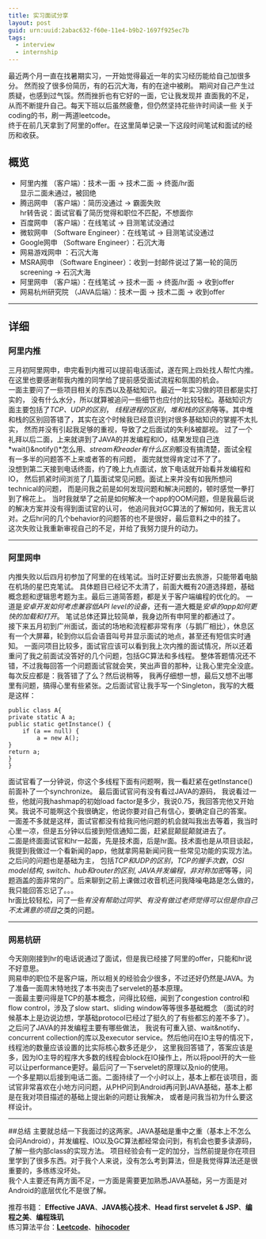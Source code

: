 ```yaml
---
title: 实习面试分享
layout: post
guid: urn:uuid:2abac632-f60e-11e4-b9b2-1697f925ec7b
tags:
  - interview
  - internship
---
```


最近两个月一直在找暑期实习，一开始觉得最近一年的实习经历能给自己加很多分。
然而投了很多份简历，有的石沉大海，有的在途中被刷。
期间对自己产生过质疑，也感到过气馁。然而挫折也有它好的一面，它让我发现并
直面我的不足，从而不断提升自己。每天下班以后虽然疲惫，但仍然坚持花些许时间读一些
关于coding的书，刷一两道leetcode。  
终于在前几天拿到了阿里的offer。在这里简单记录一下这段时间笔试和面试的经历和收获。

## 概览
* 阿里内推 （客户端）：技术一面 -> 技术二面 -> 终面/hr面  
  显示二面未通过，被回绝
* 腾迅网申 （客户端）：简历没通过 -> 霸面失败  
  hr转告说：面试官看了简历觉得和职位不匹配，不想面你
* 百度网申 （客户端）：在线笔试 -> 目测笔试没通过
* 微软网申 （Software Engineer）：在线笔试 -> 目测笔试没通过
* Google网申 （Software Engineer）：石沉大海
* 网易游戏网申 ：石沉大海
* MSRA网申 （Software Engineer）：收到一封邮件说过了第一轮的简历screening -> 石沉大海
* 阿里网申 （客户端）：在线笔试 -> 技术一面 -> 终面/hr面 -> 收到offer
* 网易杭州研究院 （JAVA后端）：技术一面 -> 技术二面 -> 收到offer

---

## 详细
### 阿里内推
三月初阿里网申，申完看到内推可以提前电话面试，遂在网上四处找人帮忙内推。
在这里也要感谢帮我内推的同学给了提前感受面试流程和氛围的机会。  
一面主要问了一些项目相关的东西以及基础知识。最近一年实习做的项目都是实打实的，
没有什么水分，所以就算被追问一些细节也应付的比较轻松。基础知识方面主要包括了*TCP、UDP的区别*，
*线程进程的区别*，*堆和栈的区别*等等。其中堆和栈的区别回答错了，其实在这个时候我已经意识到对很多基础知识的掌握不太扎实，
然而并没有引起我足够的重视，导致了之后面试的失利&被鄙视。
过了一个礼拜以后二面，上来就讲到了JAVA的并发编程和IO，结果发现自己连
*wait()&notify()*怎么用、*stream和reader有什么区别*都没有搞清楚，面试全程有一多半的问题答不上来或者答的有问题，
面完就觉得肯定过不了了。  
没想到第二天接到电话终面，约了晚上九点面试，放下电话就开始看并发编程和IO，
然后抓紧时间浏览了几篇面试常见问题。面试上来并没有如我所想问technical的问题，
而是问我之前是如何发现问题和解决问题的，顿时感觉一拳打到了棉花上。
当时我就举了之前是如何解决一个app的OOM问题，但是我最后说的解决方案并没有得到面试官的认可，
他追问我对GC算法的了解如何，我无言以对。之后hr问的几个behavior的问题答的也不是很好，最后意料之中的挂了。  
这次失败让我重新审视自己的不足，并给了我努力提升的动力。  

---
### 阿里网申
内推失败以后四月初参加了阿里的在线笔试。当时正好要出去旅游，只能带着电脑在机场的星巴克笔试。
具体题目已经记不太清了，前面大概有20道选择题，基础概念题和逻辑思考题为主。最后三道简答题，都是关于客户端编程的优化的。
一道是*安卓开发如何考虑兼容低API level的设备*，还有一道大概是*安卓的app如何更快的加载和打开*。
笔试总体还算比较简单，我身边所有申阿里的都通过了。  
接下来五月初到广州面试，面试的场地和流程都非常有序（与鹅厂相比），休息区有一个大屏幕，轮到你以后会语音叫号并显示面试的地点，甚至还有短信实时通知。
一面问项目比较多，面试官应该可以看到我上次内推的面试情况，所以还着重问了我之前面试没答好的几个问题，包括GC算法和多线程。
整体答题情况还不错，不过我每回答一个问题面试官就会笑，笑出声音的那种，让我心里完全没底。每次反应都是：我答错了了么？然后说稍等，
我再仔细想一想，最后又想不出哪里有问题，搞得心里有些紧张。之后面试官让我手写一个Singleton，我写的大概是这样：  

    public class A{
    private static A a;
    public static getInstance() {
        if (a == null) {
            a = new A();
    }
    return a;
    }
    }

面试官看了一分钟说，你这个多线程下面有问题啊，我一看赶紧在getInstance()前面补了一个synchronize。 最后面试官问有没有看过JAVA的源码，
我说看过一些，他就问我hashmap的初始load factor是多少，我说0.75，我回答完他又开始笑。我说不可能啊这个我很确定，他说你要对自己有信心，要确定自己的答案。
一面差不多就是这样，面试官都没有给我问他问题的机会就叫我出去等着，我当时心里一凉，但是五分钟以后接到短信通知二面，赶紧屁颠屁颠就进去了。  
二面是终面面试官和hr一起面，先是技术面，后是hr面。技术面也是从项目谈起，我提到我做过一个看新闻的app，他就拿网易新闻问我一些常见功能的实现方法。之后问的问题也是基础为主，
包括*TCP和UDP的区别*，*TCP的握手次数*，*OSI model结构*, *switch、hub和router的区别*, *JAVA并发编程*，*非对称加密*等等，问题涵盖的面非常的广。后来聊到之前上课做过收音机还问我降噪电路是怎么做的，
我只能回答忘记了。。。  
hr面比较轻松，问了一些*有没有帮助过同学*、*有没有做过老师觉得可以但是你自己不太满意的项目*之类的问题。

---
### 网易杭研
今天刚刚接到hr的电话说通过了面试，但是我已经接了阿里的offer，只能和hr说不好意思。  
网易申的职位不是客户端，所以相关的经验会少很多，不过还好仍然是JAVA。为了准备一面周末特地找了本书突击了servelet的基本原理。  
一面最主要问得是TCP的基本概念，问得比较细，闻到了congestion control和flow control，涉及了slow start、sliding window等等很多基础概念
（面试的时候基本上是边说边想，学基础protocol已经过了挺久的了有些都忘的差不多了）。之后问了JAVA的并发编程主要有哪些做法，
我说有可重入锁、wait&notify、concurrent collection的库以及executor service。然后他问在IO主导的情况下，线程池的数量应该设置的比实际核心数多还是少，
这里我回答错了，答案应该是多，因为IO主导的程序大多数的线程会block在IO操作上，所以将pool开的大一些可以让performance更好。最后问了一下servelet的原理以及nio的使用。   
一个多星期以后接到电话二面。二面持续了一个小时以上，基本上都在谈项目，面试官非常喜欢在小地方问问题，从PHP问到Android再问到JAVA基础，基本上都是在我对项目描述的基础上提出新的问题让我解决，
或者是问我当初为什么要这样设计。

---
##总结
主要就总结一下我面过的这两家。JAVA基础是重中之重（基本上不怎么会问Android），并发编程、IO以及GC算法都经常会问到，有机会也要多读源码，了解一些内部class的实现方法。
项目经验会有一定的加分，当然前提是你在项目里学到了很多东西。对于我个人来说，没有怎么考到算法，但是我觉得算法还是很重要的，多练练没坏处。  
我个人主要还有两方面不足，一方面是需要更加熟悉JAVA基础，另一方面是对Android的底层优化不是很了解。  

推荐书籍： **Effective JAVA**、**JAVA核心技术**、**Head first servelet & JSP**、**编程之美**、**编程珠玑**  
练习算法平台：**[Leetcode][leet]**、**[hihocoder][hiho]**

[leet]: http://leetcode.com
[hiho]: http://hihocoder.com